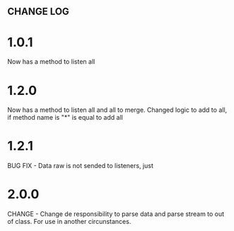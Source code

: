 ## CHANGE LOG

# 1.0.1

Now has a method to listen all

# 1.2.0

Now has a method to listen all and all to merge. Changed logic to add to all, if method name is "*" is equal to add all

# 1.2.1

BUG FIX - Data raw is not sended to listeners, just 

# 2.0.0

CHANGE - Change de responsibility to parse data and parse stream to out of class. For use in another circunstances.
